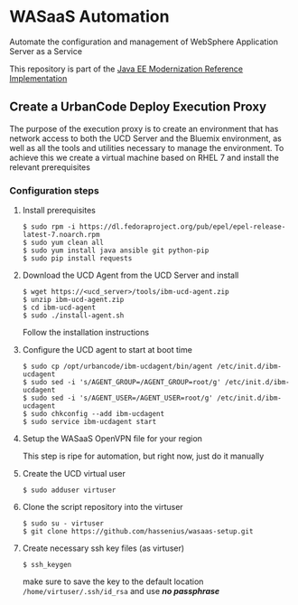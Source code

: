 # WASaaS Automation
Automate the configuration and management of WebSphere Application Server as a Service

This repository is part of the [Java EE Modernization Reference Implementation](https://github.com/ibm-cloud-architecture/refarch-jee)


## Create a UrbanCode Deploy Execution Proxy
The purpose of the execution proxy is to create an environment that has network access to both the UCD Server and the Bluemix environment, as well as all the tools and utilities necessary to manage the environment.
To achieve this we create a virtual machine based on RHEL 7 and install the relevant prerequisites

### Configuration steps
1. Install prerequisites

    ```
    $ sudo rpm -i https://dl.fedoraproject.org/pub/epel/epel-release-latest-7.noarch.rpm
    $ sudo yum clean all
    $ sudo yum install java ansible git python-pip
    $ sudo pip install requests
    ```

1. Download the UCD Agent from the UCD Server and install

    ```
    $ wget https://<ucd_server>/tools/ibm-ucd-agent.zip
    $ unzip ibm-ucd-agent.zip
    $ cd ibm-ucd-agent 
    $ sudo ./install-agent.sh
    ```
    Follow the installation instructions

1. Configure the UCD agent to start at boot time
   
   ```
   $ sudo cp /opt/urbancode/ibm-ucdagent/bin/agent /etc/init.d/ibm-ucdagent
   $ sudo sed -i 's/AGENT_GROUP=/AGENT_GROUP=root/g' /etc/init.d/ibm-ucdagent
   $ sudo sed -i 's/AGENT_USER=/AGENT_USER=root/g' /etc/init.d/ibm-ucdagent
   $ sudo chkconfig --add ibm-ucdagent
   $ sudo service ibm-ucdagent start
   ```

1. Setup the WASaaS OpenVPN file for your region

   This step is ripe for automation, but right now, just do it manually

1. Create the UCD virtual user

   ```
   $ sudo adduser virtuser
   ```
   
1. Clone the script repository into the virtuser

   ```
   $ sudo su - virtuser
   $ git clone https://github.com/hassenius/wasaas-setup.git
   ```

1. Create necessary ssh key files (as virtuser)

    ```
    $ ssh_keygen
    ```
    
    make sure to save the key to the default location ```/home/virtuser/.ssh/id_rsa``` and use ***no passphrase***


